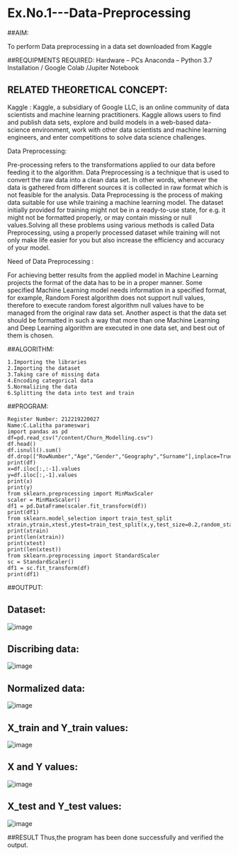 # Ex.No.1---Data-Preprocessing
##AIM:

To perform Data preprocessing in a data set downloaded from Kaggle

##REQUIPMENTS REQUIRED:
Hardware – PCs
Anaconda – Python 3.7 Installation / Google Colab /Jupiter Notebook

## RELATED THEORETICAL CONCEPT:

Kaggle :
Kaggle, a subsidiary of Google LLC, is an online community of data scientists and machine learning practitioners. Kaggle allows users to find and publish data sets, explore and build models in a web-based data-science environment, work with other data scientists and machine learning engineers, and enter competitions to solve data science challenges.

Data Preprocessing:

Pre-processing refers to the transformations applied to our data before feeding it to the algorithm. Data Preprocessing is a technique that is used to convert the raw data into a clean data set. In other words, whenever the data is gathered from different sources it is collected in raw format which is not feasible for the analysis.
Data Preprocessing is the process of making data suitable for use while training a machine learning model. The dataset initially provided for training might not be in a ready-to-use state, for e.g. it might not be formatted properly, or may contain missing or null values.Solving all these problems using various methods is called Data Preprocessing, using a properly processed dataset while training will not only make life easier for you but also increase the efficiency and accuracy of your model.

Need of Data Preprocessing :

For achieving better results from the applied model in Machine Learning projects the format of the data has to be in a proper manner. Some specified Machine Learning model needs information in a specified format, for example, Random Forest algorithm does not support null values, therefore to execute random forest algorithm null values have to be managed from the original raw data set.
Another aspect is that the data set should be formatted in such a way that more than one Machine Learning and Deep Learning algorithm are executed in one data set, and best out of them is chosen.


##ALGORITHM:
```
1.Importing the libraries
2.Importing the dataset
3.Taking care of missing data
4.Encoding categorical data
5.Normalizing the data
6.Splitting the data into test and train
```
##PROGRAM:
```
Register Number: 212219220027
Name:C.Lalitha parameswari
import pandas as pd
df=pd.read_csv("/content/Churn_Modelling.csv")
df.head()
df.isnull().sum()
df.drop(["RowNumber","Age","Gender","Geography","Surname"],inplace=True,axis=1)
print(df)
x=df.iloc[:,:-1].values
y=df.iloc[:,-1].values
print(x)
print(y)
from sklearn.preprocessing import MinMaxScaler
scaler = MinMaxScaler()
df1 = pd.DataFrame(scaler.fit_transform(df))
print(df1)
from sklearn.model_selection import train_test_split
xtrain,ytrain,xtest,ytest=train_test_split(x,y,test_size=0.2,random_state=2)
print(xtrain)
print(len(xtrain))
print(xtest)
print(len(xtest))
from sklearn.preprocessing import StandardScaler
sc = StandardScaler()
df1 = sc.fit_transform(df)
print(df1)
```

##OUTPUT:

## Dataset:

![image](https://user-images.githubusercontent.com/103946827/191925684-9e54fb38-5cab-4167-b40a-de85f61e131b.png)

## Discribing data:

![image](https://user-images.githubusercontent.com/103946827/191925837-f5c96de0-5e97-45a8-922a-7881ca5b9a7c.png)

## Normalized data:

![image](https://user-images.githubusercontent.com/103946827/191925966-7473c3a5-3437-4cf6-8f8a-7bd8dce4bd7a.png)


## X_train and Y_train values:

![image](https://user-images.githubusercontent.com/103946827/191926179-cb81c2dc-aba1-4f48-8ddd-1680de2498e1.png)


## X and Y values:

![image](https://user-images.githubusercontent.com/103946827/191926285-ed534f6e-666f-4d17-bd5d-b4ba8571916e.png)


## X_test and Y_test values:

![image](https://user-images.githubusercontent.com/103946827/191926429-6ee92b9f-5130-4da1-bda5-06f610a87b50.png)




##RESULT
Thus,the program has been done successfully and verified the output.
